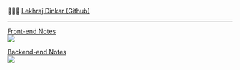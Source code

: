 👩🏻‍💻 <a href="https://github.com/lekhrajdinkar" target="_blank">Lekhraj Dinkar (Github)</a>


---

<a href="https://front-end-docs.netlify.app/01_ng/000_ng_evolution-2025/" target="_blank">Front-end Notes</a><br>
<img src="https://skillicons.dev/icons?i=angular,ts,css,html,js,redux,rxjs,npm,nodejs" />


<a href="https://back-end-docs.netlify.app/" target="_blank">Backend-end Notes</a><br>
<img src="https://skillicons.dev/icons?i=aws,terraform,docker,kubernetes,git,github,linux,bash" />

